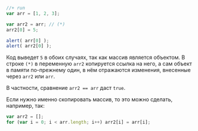 

```js
//+ run
var arr = [1, 2, 3];

var arr2 = arr; // (*)
arr2[0] = 5;

alert( arr[0] );
alert( arr2[0] );
```

Код выведет `5` в обоих случаях, так как массив является объектом. В строке `(*)` в переменную `arr2` копируется ссылка на него, а сам объект в памяти по-прежнему один, в нём отражаются изменения, внесенные через `arr2` или `arr`.

В частности, сравнение `arr2 == arr` даст `true`.

Если нужно именно скопировать массив, то это можно сделать, например, так:

```js
var arr2 = [];
for (var i = 0; i < arr.length; i++) arr2[i] = arr[i];
```

